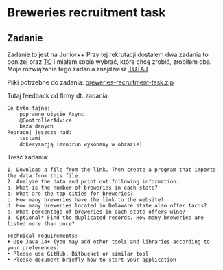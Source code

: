 # Breweries recruitment task

## Zadanie
Zadanie to jest na Junior++
Przy tej rekrutacji dostałem dwa zadania to poniżej oraz [TO](async.md) i miałem sobie wybrać, które chcę zrobić, zrobiłem oba.
Moje rozwiązanie tego zadania znajdziesz [TUTAJ](https://github.com/s0bieskii/breweries)

Pliki potrzebne do zadania: [breweries-recruitment-task.zip](https://github.com/s0bieskii/junior-java-guide/src/breweries-recruitment-task.zip)

Tutaj feedback od firmy dt. zadania:
```
Co było fajne:
    poprawne użycie Async
    @ControllerAdvice
    baza danych
Popracuj jeszcze nad:
    testami 
    dokeryzacją (mvn:run wykonany w obrazie)
```

Treść zadania:

```
1. Download a file from the link. Then create a program that imports the data from this file.
2. Analyze the data and print out following information:
a. What is the number of breweries in each state?
b. What are the top cities for breweries?
c. How many breweries have the link to the website?
d. How many breweries located in Delaware state also offer tacos?
e. What percentage of breweries in each state offers wine?
3. Optional* Find the duplicated records. How many breweries are listed more than once?

Technical requirements:
• Use Java 14+ (you may add other tools and libraries according to your preferences)
• Please use GitHub, Bitbucket or similar tool
• Please document briefly how to start your application
```